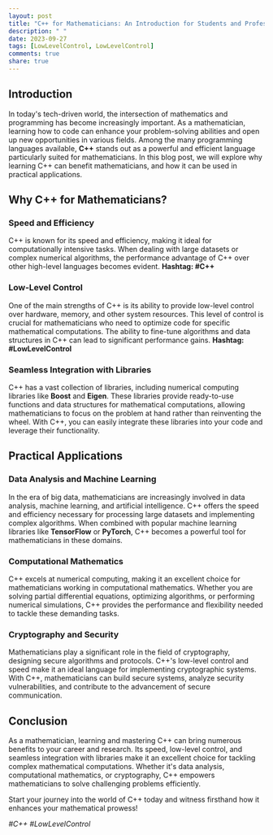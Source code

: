 ```yaml
---
layout: post
title: "C++ for Mathematicians: An Introduction for Students and Professionals by Edward Scheinerman"
description: " "
date: 2023-09-27
tags: [LowLevelControl, LowLevelControl]
comments: true
share: true
---
```


## Introduction

In today's tech-driven world, the intersection of mathematics and programming has become increasingly important. As a mathematician, learning how to code can enhance your problem-solving abilities and open up new opportunities in various fields. Among the many programming languages available, **C++** stands out as a powerful and efficient language particularly suited for mathematicians. In this blog post, we will explore why learning C++ can benefit mathematicians, and how it can be used in practical applications.

## Why C++ for Mathematicians?

### Speed and Efficiency

C++ is known for its speed and efficiency, making it ideal for computationally intensive tasks. When dealing with large datasets or complex numerical algorithms, the performance advantage of C++ over other high-level languages becomes evident. **Hashtag: #C++**

### Low-Level Control

One of the main strengths of C++ is its ability to provide low-level control over hardware, memory, and other system resources. This level of control is crucial for mathematicians who need to optimize code for specific mathematical computations. The ability to fine-tune algorithms and data structures in C++ can lead to significant performance gains. **Hashtag: #LowLevelControl**

### Seamless Integration with Libraries

C++ has a vast collection of libraries, including numerical computing libraries like **Boost** and **Eigen**. These libraries provide ready-to-use functions and data structures for mathematical computations, allowing mathematicians to focus on the problem at hand rather than reinventing the wheel. With C++, you can easily integrate these libraries into your code and leverage their functionality. 

## Practical Applications

### Data Analysis and Machine Learning

In the era of big data, mathematicians are increasingly involved in data analysis, machine learning, and artificial intelligence. C++ offers the speed and efficiency necessary for processing large datasets and implementing complex algorithms. When combined with popular machine learning libraries like **TensorFlow** or **PyTorch**, C++ becomes a powerful tool for mathematicians in these domains.

### Computational Mathematics

C++ excels at numerical computing, making it an excellent choice for mathematicians working in computational mathematics. Whether you are solving partial differential equations, optimizing algorithms, or performing numerical simulations, C++ provides the performance and flexibility needed to tackle these demanding tasks.

### Cryptography and Security

Mathematicians play a significant role in the field of cryptography, designing secure algorithms and protocols. C++'s low-level control and speed make it an ideal language for implementing cryptographic systems. With C++, mathematicians can build secure systems, analyze security vulnerabilities, and contribute to the advancement of secure communication.

## Conclusion

As a mathematician, learning and mastering C++ can bring numerous benefits to your career and research. Its speed, low-level control, and seamless integration with libraries make it an excellent choice for tackling complex mathematical computations. Whether it's data analysis, computational mathematics, or cryptography, C++ empowers mathematicians to solve challenging problems efficiently.

Start your journey into the world of C++ today and witness firsthand how it enhances your mathematical prowess!

*#C++ #LowLevelControl*